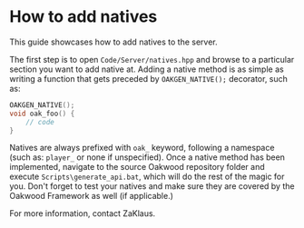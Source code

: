 # How to add natives

This guide showcases how to add natives to the server.

The first step is to open `Code/Server/natives.hpp` and browse to a particular section you want to add native at. Adding a native method is as simple as writing a function that gets preceded by `OAKGEN_NATIVE();` decorator, such as:

```cpp
OAKGEN_NATIVE();
void oak_foo() {
    // code
}
```

Natives are always prefixed with `oak_` keyword, following a namespace (such as: `player_` or none if unspecified). Once a native method has been implemented, navigate to the source Oakwood repository folder and execute `Scripts\generate_api.bat`, which will do the rest of the magic for you. Don't forget to test your natives and make sure they are covered by the Oakwood Framework as well (if applicable.)

For more information, contact ZaKlaus.

